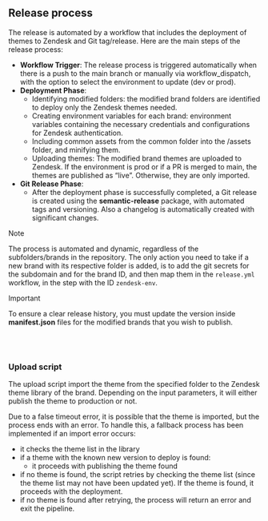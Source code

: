 ## Release process

The release is automated by a workflow that includes the deployment of themes to Zendesk and Git tag/release. Here are the main steps of the release process:

-	**Workflow Trigger**: The release process is triggered automatically when there is a push to the main branch or manually via workflow_dispatch, with the option to select the environment to update (dev or prod).
-	**Deployment Phase**:
	- Identifying modified folders: the modified brand folders are identified to deploy only the Zendesk themes needed.
	- Creating environment variables for each brand: environment variables containing the necessary credentials and configurations for Zendesk authentication.
	- Including common assets from the common folder into the <brand>/assets folder, and minifying them.
	- Uploading themes: The modified brand themes are uploaded to Zendesk. If the environment is prod or if a PR is merged to main, the themes are published as “live”. Otherwise, they are only imported.
-	**Git Release Phase**:
	- After the deployment phase is successfully completed, a Git release is created using the **semantic-release** package, with automated tags and versioning. Also a changelog is automatically created with significant changes.


> [!NOTE]  
> The process is automated and dynamic, regardless of the subfolders/brands in the repository. The only action you need to take if a new brand with its respective folder is added, is to add the git secrets for the subdomain and for the brand ID, and then map them in the `release.yml` workflow, in the step with the ID `zendesk-env`.


> [!IMPORTANT]  
> To ensure a clear release history, you must update the version inside **manifest.json** files for the modified brands that you wish to publish.

\
<br/>
### Upload script
The upload script import the theme from the specified folder to the Zendesk theme library of the brand. Depending on the input parameters, it will either publish the theme to production or not.
 
Due to a false timeout error, it is possible that the theme is imported, but the process ends with an error.
To handle this, a fallback process has been implemented if an import error occurs:
- it checks the theme list in the library
- if a theme with the known new version to deploy is found:
   - it proceeds with publishing the theme found
- if no theme is found, the script retries by checking the theme list (since the theme list may not have been updated yet). If the theme is found, it proceeds with the deployment.
- if no theme is found after retrying, the process will return an error and exit the pipeline.

